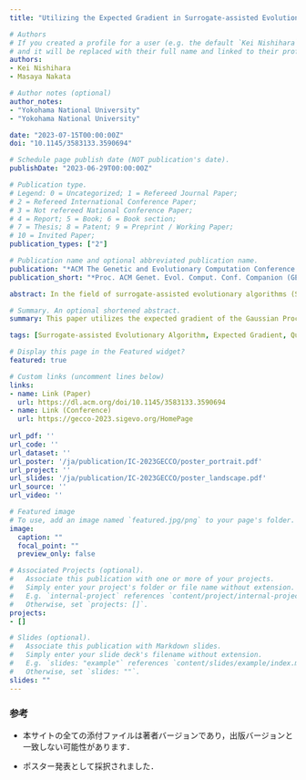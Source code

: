 ```yaml
---
title: "Utilizing the Expected Gradient in Surrogate-assisted Evolutionary Algorithms"

# Authors
# If you created a profile for a user (e.g. the default `Kei Nishihara` user), write the username (folder name) here 
# and it will be replaced with their full name and linked to their profile.
authors:
- Kei Nishihara
- Masaya Nakata

# Author notes (optional)
author_notes:
- "Yokohama National University"
- "Yokohama National University"

date: "2023-07-15T00:00:00Z"
doi: "10.1145/3583133.3590694"

# Schedule page publish date (NOT publication's date).
publishDate: "2023-06-29T00:00:00Z"

# Publication type.
# Legend: 0 = Uncategorized; 1 = Refereed Journal Paper;
# 2 = Refereed International Conference Paper;
# 3 = Not refereed National Conference Paper;
# 4 = Report; 5 = Book; 6 = Book section;
# 7 = Thesis; 8 = Patent; 9 = Preprint / Working Paper;
# 10 = Invited Paper;
publication_types: ["2"]

# Publication name and optional abbreviated publication name.
publication: "*ACM The Genetic and Evolutionary Computation Conference Companion (GECCO Companion)*, pp. 447--450"
publication_short: "*Proc. ACM Genet. Evol. Comput. Conf. Companion (GECCO Companion)*, pp. 447--450"

abstract: In the field of surrogate-assisted evolutionary algorithms (SAEAs), Gaussian Process (GP) is a widely used technique to approximate the objective function. Although a GP model can provide an expected gradient of a function to be approximated, little attention has been paid to the utilization of the gradient information. Thus, this paper presents an expected gradient-based SAEA, in which the expected gradient of the objective function provided by the GP models is utilized to conduct an efficient local search. Specifically, the proposed algorithm first conducts a global search with a differential evolution algorithm to find promising regions of the search space. Then, it builds a GP model for each promising region, and a quasi-Newton method (L-BFGS-B) is executed on its model with guidance from the expected gradient. This gradient-based local search intends to sufficiently search the approximate objective function, by finding various local optimal solutions in an efficient manner. Experimental results show that our algorithm is competitive with state-of-the-art SAEAs on a single-objective optimization benchmark suite.

# Summary. An optional shortened abstract.
summary: This paper utilizes the expected gradient of the Gaussian Process (GP) in a surrogate-assisted evolutionary algorithm. Specifically, our proposal iteratively runs a quasi-Newton method (L-BFGS-B) changing initial points on multiple GPs constructed to approximate the promising region of the objective function.

tags: [Surrogate-assisted Evolutionary Algorithm, Expected Gradient, Quasi-Newton Method, Differential Evolution, Gaussian Process]

# Display this page in the Featured widget?
featured: true

# Custom links (uncomment lines below)
links:
- name: Link (Paper)
  url: https://dl.acm.org/doi/10.1145/3583133.3590694
- name: Link (Conference)
  url: https://gecco-2023.sigevo.org/HomePage
 
url_pdf: ''
url_code: ''
url_dataset: ''
url_poster: '/ja/publication/IC-2023GECCO/poster_portrait.pdf'
url_project: ''
url_slides: '/ja/publication/IC-2023GECCO/poster_landscape.pdf'
url_source: ''
url_video: ''

# Featured image
# To use, add an image named `featured.jpg/png` to your page's folder. 
image:
  caption: ""
  focal_point: ""
  preview_only: false

# Associated Projects (optional).
#   Associate this publication with one or more of your projects.
#   Simply enter your project's folder or file name without extension.
#   E.g. `internal-project` references `content/project/internal-project/index.md`.
#   Otherwise, set `projects: []`.
projects:
- []

# Slides (optional).
#   Associate this publication with Markdown slides.
#   Simply enter your slide deck's filename without extension.
#   E.g. `slides: "example"` references `content/slides/example/index.md`.
#   Otherwise, set `slides: ""`.
slides: ""
---
```


### 参考

- 本サイトの全ての添付ファイルは著者バージョンであり，出版バージョンと一致しない可能性があります．

- ポスター発表として採択されました．